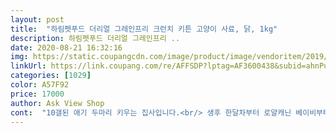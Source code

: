 ```yaml
---
layout: post 
title:  "하림펫푸드 더리얼 그레인프리 크런치 키튼 고양이 사료, 닭, 1kg" 
description: 하림펫푸드 더리얼 그레인프리 ..
date: 2020-08-21 16:32:16 
img: https://static.coupangcdn.com/image/product/image/vendoritem/2019/04/22/4252498518/26179ea9-8f0b-4578-a9bd-2c8bb61aac4f.jpg 
linkUrl: https://link.coupang.com/re/AFFSDP?lptag=AF3600438&subid=ahnPublicAsk&pageKey=167699395&itemId=480229977&vendorItemId=4252498518&traceid=V0-113-c2fc4f6322979d93 
categories: [1029] 
color: A57F92 
price: 17000 
author: Ask View Shop 
cont:  "10갤된 애기 두마리 키우는 집사입니다.<br/> 생후 한달차부터 로얄캐닌 베이비부터 키튼 맥이다가 급! 사료가 떨어져서 구매해봤어요 사료를 미처 주문 못해 로켓배송으로 바로 오는 제품이 이것뿐이라 가격이 조금 비싸도 구매해봤습니다! 워낙 광고도 많이 하시기도 했구요, 생각보다 사료 알 크기가 많이 작아서 놀랬고 도넛 모양의 시리얼 모양이었어요.<br/> 사료를 바꿔본적이 없던터라 잘 먹을까 고민했습니다.<br/> 밑에 아예 입도 안대는 애기들도 있던 거 같드라구요.<br/> 근데 걱정은 저세상 얘기었어요.<br/> 덜어주자마자 냄새 몇번 맡고 바로 코 박고 먹대요... <br/> 맛있나? 저도 먹고보고싶었는데 꾹 참았습니다.<br/> 특유의 사료 냄새도 많이 안나구요 ㅋㅋ 패키지에 써있는 마케팅 문구가 바각한 식감이 고양이가 좋아한다 로 써있는데 확실히 바삭해 보이긴 합니다! ㅋㅋ 먹는 소리가 달라요 뜻밖의 asmr ㅋㅋㅋ대용량으로 가격 좀만 싸게 출시 되면 좋으련만 하림 왜 1kg 짜리만 만드셨을까요... <br/>.<br/>.<br/> 고건 아쉬운 바람입니다.<br/> ㅠㅠ 무튼 애기들 너무 잘 먹어요! 계속 먹일 수 있도록 소처럼 일할 생각입니다! 굿굿!! 아참! 고양이 한마리가 계속 무른 변을 누었는데 요 제품 먹고 어떤 맛동산을 만들어낼지... <br/><br/>1일7식하는 막내냥이는 쭙쭙이만.<br/>.<br/><br/>23일 아침에 드디어 둘째냥이님이 드시네요.<br/><br/>기존사료는  ㄹ<br/> -인도어 어덜트,ㄴ<br/> -닭고기 키튼<br/>기존제품 내일 긴급공수하러갑니다.<br/><br/>냥세마리 집사에요.<br/><br/>두냥님들도 곧 먹겠쥬!<br/>밥달라고... <br/><br/>번외로 로얄캐닌 패키지와 비교했을때 큰 차이점을 굳이 뽑자면 로얄캐닌엔 글루텐이 들어있었고, 하림은 휴먼그레이드라 그런지 실제로 엇? 이건 진짜 내가 늘 다루던 원료들이잖아? 생각했네요! 이정도면 진짜 사람도 먹을 수 있겠다 싶었어요 ㅋㅋ! (현직업 식품기획자)<br/>사료주문을 깜박해서 주인님들 밥이 없더군요.<br/><br/>새벽배송부랴부랴 시킨건데... <br/>요즘 협찬도 많이 하고<br/>색과 향부터 확연히 달라요.<br/><br/>섞여 먹었는데<br/>세마리 다 한알도 안먹어요.<br/><br/>아기고양이를 구조하고 있어서 아기 고양이 주려고 구매했는데 저희집 오빠들이 현관앞에서부터 봉투를 뜯어서 먹더라구여 얼마나 맛있는지 먹으면서 뭐라뭐라 말하면서 먹어서 진짜 맛나구나 느꼈어요 기호성이 정말 좋은거같네요 다묘가정으로서 강추입니다 휴먼그레이드 라서 성분이 착하고 사람이 먹어도 되는재료로 만들어서 너무 건강하게 잘키울수 있을꺼 같아요<br/>어덜트먹고 키튼먹고.<br/>.<br/><br/>오늘 쫄쫄 굶고 있는 주인님들 저렇게 상차려드렸으니 밤새<br/>오히려 반려견이 잘 먹네요.<br/><br/>왜 일까요?<br/>입짧은 녀석이라 맛보고 가셨어요.<br/><br/>첫째냥은 돌아댕기네요.<br/><br/>출출하시면 드시겠지요?<br/>캔하고 믹스해서도 주고 캣잎도 뿌려주고 소고기 구워 같이 줘도 한알도 안먹어요.<br/><br/>평도 좋고 기대만땅 하며 기다렸는데요.<br/>ㅠㅠ<br/>하림은 가볍고 기존사료는 묵직하다고나 할까요.<br/><br/>혹시 몰라 하림어덜트연어도 주문했는데 그것도 한알도 안먹네요.<br/><br/>" 
---
```

